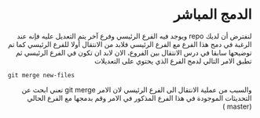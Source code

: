 # <div dir = "rtl"> الدمج المباشر</div>

<div dir = "rtl">
لنفترض أن لديك repo ويوجد فيه الفرع الرئيسي وفرع آخر يتم التعديل عليه فإنه عند الرغبة في دمج هذا الفرع مع الفرع الرئيسي فلابد من الانتقال أولا للفرع الرئيسي كما تم توضيحها سابقا في درس الانتقال بين الفروع، الان لابد ان تكون في الفرع الرئيسي ثم تطبق الامر التالي لدمج الفرع الذي يحتوي على التعديلات
<div dir = "ltr">

     git merge new-files



<div dir = "rtl">
والسبب من عملية الانتقال الى الفرع الرئيسي لان الامر git merge تعني ابحث عن التحديثات الموجودة في هذا الفرع المذكور في الامر وقم بدمجها مع الفرع الحالي (master )
